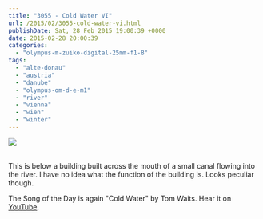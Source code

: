 ```yaml
---
title: "3055 - Cold Water VI"
url: /2015/02/3055-cold-water-vi.html
publishDate: Sat, 28 Feb 2015 19:00:39 +0000
date: 2015-02-28 20:00:39
categories: 
  - "olympus-m-zuiko-digital-25mm-f1-8"
tags: 
  - "alte-donau"
  - "austria"
  - "danube"
  - "olympus-om-d-e-m1"
  - "river"
  - "vienna"
  - "wien"
  - "winter"
---
```

<div class="container">
<div class="center"><a target="_blank" href="https://d25zfm9zpd7gm5.cloudfront.net/1200x1200/2015/20150215_141007_lr.jpg"><img src="https://d25zfm9zpd7gm5.cloudfront.net/0600x0600/2015/20150215_141007_lr.jpg" /></a></div>
</div>
<br />

This is below a building built across the mouth of a small canal flowing into the river. I have no idea what the function of the building is. Looks peculiar though.

The Song of the Day is again "Cold Water" by Tom Waits. Hear it on <a href="https://www.youtube.com/watch?v=4CmN1xuIN5M" target="_blank">YouTube</a>.
